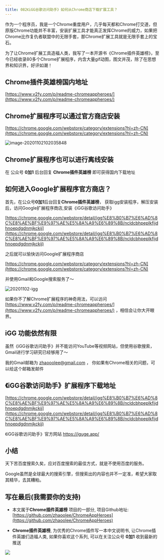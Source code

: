 ```yaml
---
title: 082《iGG谷歌访问助手》如何从Chrome商店下载扩展工具？
---
```


作为一个程序员，我是一个Chrome重度用户，几乎每天都和Chrome打交道，但原版Chrome功能并不丰富，安装扩展工具才能真正发挥Chrome的威力，如果把Chrome比作复仇者联盟中的无限手套，那Chrome扩展工具就是无限手套上的宝石。




为了让Chrome扩展工具造福人类，我写了一本开源书《Chrome插件英雄榜》，至今已经收录80多个Chrome扩展程序，内含大量gif动图，图文并茂，除了在思想界和知识界，好评如潮！

## Chrome插件英雄榜国内地址

[https://www.v2fy.com/p/readme-chromeappheroes/](https://www.v2fy.com/p/readme-chromeappheroes/)


## Chrome扩展程序可以通过官方商店安装
[https://chrome.google.com/webstore/category/extensions?hl=zh-CN](https://chrome.google.com/webstore/category/extensions?hl=zh-CN)



![image-20201102102035848](https://www.v2fy.com/asset/0i/ChromeAppHeroes/page/082-iguge-2020-11-02.assets/image-20201102102035848.png)

## Chrome扩展程序也可以进行离线安装

在 公众号 **0加1** 后台回复 **Chrome插件英雄榜** 即可获得国内下载地址



## 如何进入Google扩展程序官方商店？



首先，在公众号**0加1**后台回复**Chrome插件英雄榜**， 获取igg安装程序，解压安装后，访问Google扩展程序商店,安装《iGG谷歌访问助手》

[https://chrome.google.com/webstore/detail/igg%E8%B0%B7%E6%AD%8C%E8%AE%BF%E9%97%AE%E5%8A%A9%E6%89%8B/ncldcbhpeplkfijdhnoepdgdnmjkckij](https://chrome.google.com/webstore/detail/igg%E8%B0%B7%E6%AD%8C%E8%AE%BF%E9%97%AE%E5%8A%A9%E6%89%8B/ncldcbhpeplkfijdhnoepdgdnmjkckij)

之后就可以愉快访问Google扩展程序商店

[https://chrome.google.com/webstore/category/extensions?hl=zh-CN](https://chrome.google.com/webstore/category/extensions?hl=zh-CN)

并使用Gmail和Google搜索服务了～



![20201102-igg](https://www.v2fy.com/asset/0i/ChromeAppHeroes/page/082-iguge-2020-11-02.assets/20201102-igg.gif)





如果你不了解Chrome扩展程序的神奇用法，可以访问 [https://www.v2fy.com/p/readme-chromeappheroes/](https://www.v2fy.com/p/readme-chromeappheroes/)  ，相信会让你大开眼界。



## iGG 功能依然有限

虽然《iGG谷歌访问助手》并不能访问YouTube等视频网站，但使用谷歌搜索，Gmail进行学习研究已经够用了～

我的Gmail邮箱为 zhaooolee@gmail.com ， 你如果有Chrome相关的问题，可以给这个邮箱发邮件





## 《iGG谷歌访问助手》扩展程序下载地址

[https://chrome.google.com/webstore/detail/igg%E8%B0%B7%E6%AD%8C%E8%AE%BF%E9%97%AE%E5%8A%A9%E6%89%8B/ncldcbhpeplkfijdhnoepdgdnmjkckij](https://chrome.google.com/webstore/detail/igg%E8%B0%B7%E6%AD%8C%E8%AE%BF%E9%97%AE%E5%8A%A9%E6%89%8B/ncldcbhpeplkfijdhnoepdgdnmjkckij)


《iGG谷歌访问助手》官方网站  https://iguge.app/


## 小结



天下苦百度搜索久矣，应对百度搜索的最佳方式，就是不使用百度的服务。

Google虽然是全球最大的搜索引擎，但搜索出的内容也并不一定准，希望大家取其精华，去其糟粕。



## 写在最后(我需要你的支持)

- 本文属于**Chrome插件英雄榜** 项目的一部分, 项目Github地址: [https://github.com/zhaoolee/ChromeAppHeroes](https://github.com/zhaoolee/ChromeAppHeroes)

- **Chrome插件英雄榜**, 为优秀的Chrome插件写一本中文说明书, 让Chrome插件英雄们造福人类, 如果你喜欢这个系列, 可以在关注公众号 **0加1** 收到最新的推送


![](https://www.v2fy.com/asset/0i/ChromeAppHeroes/page/072_one_note_web_clipper.assets/jikemiji.png)

